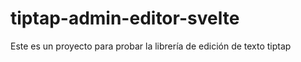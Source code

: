 # tiptap-admin-editor-svelte
Este es un proyecto para probar la librería de edición de texto tiptap
